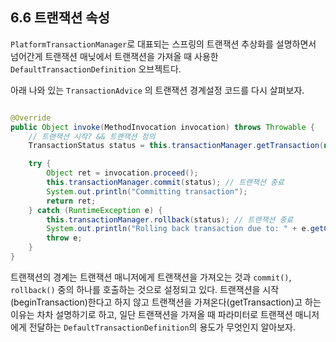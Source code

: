 ## 6.6 트랜잭션 속성

`PlatformTransactionManager`로 대표되는 스프링의 트랜잭션 추상화를 설명하면서 넘어간게 트랜잭션 매닞에서 트랜잭션을 가져올 때 사용한 `DefaultTransactionDefinition`
오브젝트다.

아래 나와 있는 `TransactionAdvice` 의 트랜잭션 경계설정 코드를 다시 살펴보자.

```java

@Override
public Object invoke(MethodInvocation invocation) throws Throwable {
    // 트랜잭션 시작? && 트랜잭션 정의
    TransactionStatus status = this.transactionManager.getTransaction(new DefaultTransactionDefinition());

    try {
        Object ret = invocation.proceed();
        this.transactionManager.commit(status); // 트랜잭션 종료
        System.out.println("Committing transaction");
        return ret;
    } catch (RuntimeException e) {
        this.transactionManager.rollback(status); // 트랜잭션 종료
        System.out.println("Rolling back transaction due to: " + e.getClass());
        throw e;
    }
}
```

트랜잭션의 경계는 트랜잭션 매니저에게 트랜잭션을 가져오는 것과 `commit()`, `rollback()` 중의 하나를 호출하는 것으로 설정되고 있다. 트랜잭션을 시작(beginTransaction)한다고 하지 않고
트랜잭션을 가져온다(getTransaction)고 하는 이유는 차차 설명하기로 하고, 일단 트랜잭션을 가져올 때 파라미터로 트랜잭션 매니저에게 전달하는 `DefaultTransactionDefinition`의 용도가
무엇인지 알아보자.